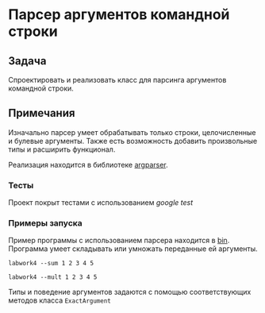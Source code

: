 # Парсер аргументов командной строки

## Задача

Спроектировать и реализовать класс для парсинга аргументов командной строки.

## Примечания

Изначально парсер умеет обрабатывать только строки, целочисленные и булевые аргументы. Также есть возможность добавить произвольные типы и расширить функционал.

Реализация находится в библиотеке [argparser](lib/CMakeLists.txt). 

### Тесты

Проект покрыт тестами с использованием *google test*

### Примеры запуска

Пример программы с использованием парсера находится в [bin](bin/main.cpp). Программа умеет складывать или умножать переданные ей аргументы.

`labwork4 --sum 1 2 3 4 5`

`labwork4 --mult 1 2 3 4 5`

Типы и поведение аргументов задаются с помощью соответствующих методов класса `ExactArgument`